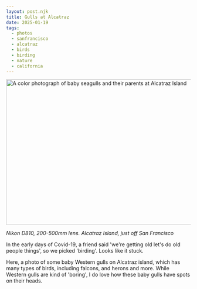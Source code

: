 ```yaml
---
layout: post.njk
title: Gulls at Alcatraz
date: 2025-01-19
tags: 
  - photos
  - sanfrancisco
  - alcatraz
  - birds
  - birding
  - nature
  - california
---
```


<img src="/img/gulls_at_alcatraz.jpg" width="600" height="397" alt="A color photograph of baby seagulls and their parents at Alcatraz Island" />

_Nikon D810, 200-500mm lens. Alcatraz Island, just off San Francisco_

In the early days of Covid-19, a friend said 'we're getting old let's do old people things', so we picked 'birding'. Looks like it stuck.

Here, a photo of some baby Western gulls on Alcatraz island, which has many types of birds, including falcons, and herons and more. While Western gulls are kind of 'boring', I do love how these baby gulls have spots on their heads.





